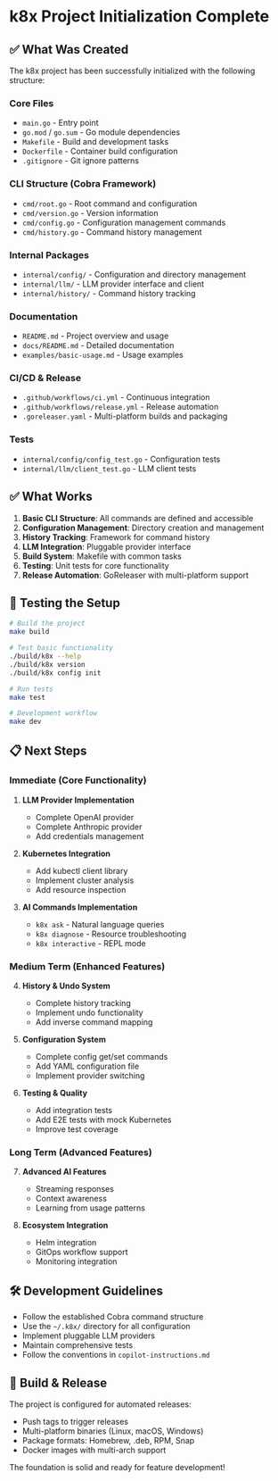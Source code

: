 # k8x Project Initialization Complete

## ✅ What Was Created

The k8x project has been successfully initialized with the following structure:

### Core Files
- `main.go` - Entry point
- `go.mod` / `go.sum` - Go module dependencies
- `Makefile` - Build and development tasks
- `Dockerfile` - Container build configuration
- `.gitignore` - Git ignore patterns

### CLI Structure (Cobra Framework)
- `cmd/root.go` - Root command and configuration
- `cmd/version.go` - Version information
- `cmd/config.go` - Configuration management commands
- `cmd/history.go` - Command history management

### Internal Packages
- `internal/config/` - Configuration and directory management
- `internal/llm/` - LLM provider interface and client
- `internal/history/` - Command history tracking

### Documentation
- `README.md` - Project overview and usage
- `docs/README.md` - Detailed documentation
- `examples/basic-usage.md` - Usage examples

### CI/CD & Release
- `.github/workflows/ci.yml` - Continuous integration
- `.github/workflows/release.yml` - Release automation
- `.goreleaser.yaml` - Multi-platform builds and packaging

### Tests
- `internal/config/config_test.go` - Configuration tests
- `internal/llm/client_test.go` - LLM client tests

## ✅ What Works

1. **Basic CLI Structure**: All commands are defined and accessible
2. **Configuration Management**: Directory creation and management
3. **History Tracking**: Framework for command history
4. **LLM Integration**: Pluggable provider interface
5. **Build System**: Makefile with common tasks
6. **Testing**: Unit tests for core functionality
7. **Release Automation**: GoReleaser with multi-platform support

## 🚀 Testing the Setup

```bash
# Build the project
make build

# Test basic functionality
./build/k8x --help
./build/k8x version
./build/k8x config init

# Run tests
make test

# Development workflow
make dev
```

## 📋 Next Steps

### Immediate (Core Functionality)
1. **LLM Provider Implementation**
   - Complete OpenAI provider
   - Complete Anthropic provider
   - Add credentials management

2. **Kubernetes Integration**
   - Add kubectl client library
   - Implement cluster analysis
   - Add resource inspection

3. **AI Commands Implementation**
   - `k8x ask` - Natural language queries
   - `k8x diagnose` - Resource troubleshooting
   - `k8x interactive` - REPL mode

### Medium Term (Enhanced Features)
4. **History & Undo System**
   - Complete history tracking
   - Implement undo functionality
   - Add inverse command mapping

5. **Configuration System**
   - Complete config get/set commands
   - Add YAML configuration file
   - Implement provider switching

6. **Testing & Quality**
   - Add integration tests
   - Add E2E tests with mock Kubernetes
   - Improve test coverage

### Long Term (Advanced Features)
7. **Advanced AI Features**
   - Streaming responses
   - Context awareness
   - Learning from usage patterns

8. **Ecosystem Integration**
   - Helm integration
   - GitOps workflow support
   - Monitoring integration

## 🛠️ Development Guidelines

- Follow the established Cobra command structure
- Use the `~/.k8x/` directory for all configuration
- Implement pluggable LLM providers
- Maintain comprehensive tests
- Follow the conventions in `copilot-instructions.md`

## 🔧 Build & Release

The project is configured for automated releases:
- Push tags to trigger releases
- Multi-platform binaries (Linux, macOS, Windows)
- Package formats: Homebrew, .deb, RPM, Snap
- Docker images with multi-arch support

The foundation is solid and ready for feature development!

